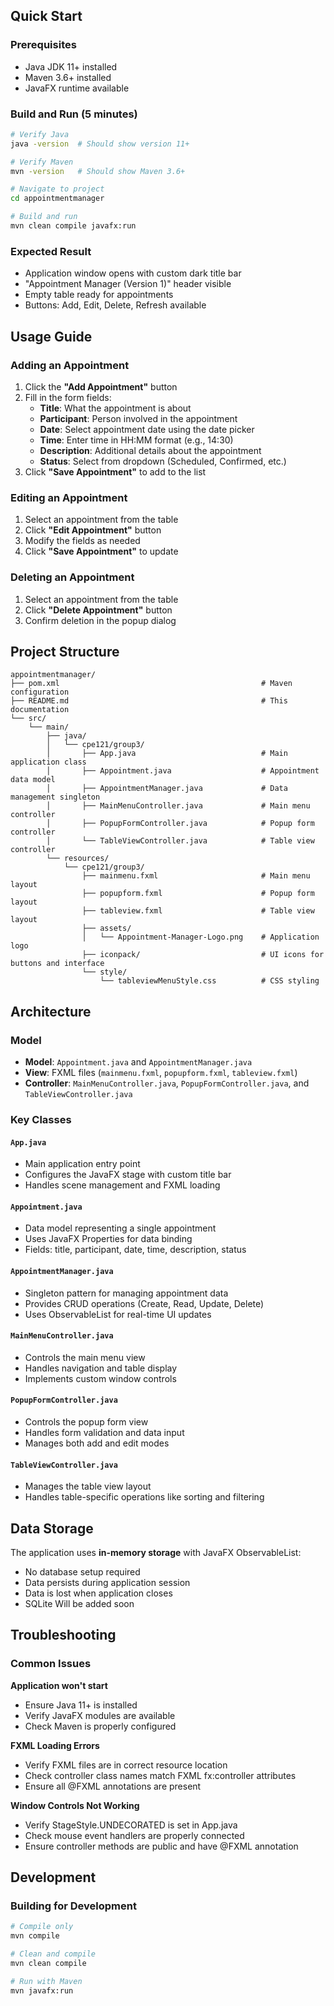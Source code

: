 ## Quick Start

### Prerequisites
- Java JDK 11+ installed
- Maven 3.6+ installed  
- JavaFX runtime available

### Build and Run (5 minutes)
```bash
# Verify Java
java -version  # Should show version 11+

# Verify Maven
mvn -version   # Should show Maven 3.6+

# Navigate to project
cd appointmentmanager

# Build and run
mvn clean compile javafx:run
```

### Expected Result
- Application window opens with custom dark title bar
- "Appointment Manager (Version 1)" header visible
- Empty table ready for appointments
- Buttons: Add, Edit, Delete, Refresh available

## Usage Guide

### Adding an Appointment
1. Click the **"Add Appointment"** button
2. Fill in the form fields:
   - **Title**: What the appointment is about
   - **Participant**: Person involved in the appointment
   - **Date**: Select appointment date using the date picker
   - **Time**: Enter time in HH:MM format (e.g., 14:30)
   - **Description**: Additional details about the appointment
   - **Status**: Select from dropdown (Scheduled, Confirmed, etc.)
3. Click **"Save Appointment"** to add to the list

### Editing an Appointment
1. Select an appointment from the table
2. Click **"Edit Appointment"** button
3. Modify the fields as needed
4. Click **"Save Appointment"** to update

### Deleting an Appointment
1. Select an appointment from the table
2. Click **"Delete Appointment"** button
3. Confirm deletion in the popup dialog

## Project Structure

```
appointmentmanager/
├── pom.xml                                             # Maven configuration
├── README.md                                           # This documentation
└── src/
    └── main/
        ├── java/
        │   └── cpe121/group3/
        │       ├── App.java                            # Main application class
        │       ├── Appointment.java                    # Appointment data model
        │       ├── AppointmentManager.java             # Data management singleton
        │       ├── MainMenuController.java             # Main menu controller
        │       ├── PopupFormController.java            # Popup form controller
        │       └── TableViewController.java            # Table view controller
        └── resources/
            └── cpe121/group3/
                ├── mainmenu.fxml                       # Main menu layout
                ├── popupform.fxml                      # Popup form layout
                ├── tableview.fxml                      # Table view layout
                ├── assets/
                │   └── Appointment-Manager-Logo.png    # Application logo
                ├── iconpack/                           # UI icons for buttons and interface
                └── style/
                    └── tableviewMenuStyle.css          # CSS styling
```

## Architecture

### Model
- **Model**: `Appointment.java` and `AppointmentManager.java`
- **View**: FXML files (`mainmenu.fxml`, `popupform.fxml`, `tableview.fxml`)
- **Controller**: `MainMenuController.java`, `PopupFormController.java`, and `TableViewController.java`

### Key Classes

#### `App.java`
- Main application entry point
- Configures the JavaFX stage with custom title bar
- Handles scene management and FXML loading

#### `Appointment.java`
- Data model representing a single appointment
- Uses JavaFX Properties for data binding
- Fields: title, participant, date, time, description, status

#### `AppointmentManager.java`
- Singleton pattern for managing appointment data
- Provides CRUD operations (Create, Read, Update, Delete)
- Uses ObservableList for real-time UI updates

#### `MainMenuController.java`
- Controls the main menu view
- Handles navigation and table display
- Implements custom window controls

#### `PopupFormController.java`
- Controls the popup form view
- Handles form validation and data input
- Manages both add and edit modes

#### `TableViewController.java`
- Manages the table view layout
- Handles table-specific operations like sorting and filtering

## Data Storage

The application uses **in-memory storage** with JavaFX ObservableList:
- No database setup required
- Data persists during application session
- Data is lost when application closes
- SQLite Will be added soon

## Troubleshooting

### Common Issues

**Application won't start**
- Ensure Java 11+ is installed
- Verify JavaFX modules are available
- Check Maven is properly configured

**FXML Loading Errors**
- Verify FXML files are in correct resource location
- Check controller class names match FXML fx:controller attributes
- Ensure all @FXML annotations are present

**Window Controls Not Working**
- Verify StageStyle.UNDECORATED is set in App.java
- Check mouse event handlers are properly connected
- Ensure controller methods are public and have @FXML annotation

## Development

### Building for Development
```bash
# Compile only
mvn compile

# Clean and compile
mvn clean compile

# Run with Maven
mvn javafx:run
```